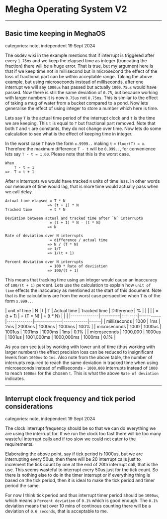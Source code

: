 # Megha Operating System V2
------------------------------------------------------------------------------

##  Basic time keeping in MeghaOS
categories: note, independent
19 Sept 2024

The osdev wiki in the example mentions that if interrupt is triggered after every `1.75ms` and we
keep the elapsed time as integer (truncating the fraction) there will be a huge error. That is true,
but my argument here is that if we keep time not in millisecond but in microsecond the effect of the
loss of fractional part can be within acceptable range. Taking the above example, but using
microseconds instead of milliseconds, after one interrupt we will say `1000us` has passed but
actually `1000.75us` would have passed. Now there is still the same deviation of `0.75`, but because
working with larger numbers it is now `0.75us` not `0.75ms`. This is similar to the effect of taking
a mug of water from a bucket compared to a pond. Now lets generalise the effect of using integer to
store a number which here is time.

Lets say `T` is the actual time period of the interrupt clock and `t` is the time we are keeping.
This `t` is equal to `T` but fractional part removed. Note that both `T` and `t` are constants, they
do not change over time. Now lets do some calculation to see what is the effect of keeping time in
integer.

In the worst case `T` have the form `x.9999..` making `t` = `floor(T) = x`. Therefore the maximum
difference `T - t` will be `0.999..`, for convenience lets say `T - t = 1.00`. Please note that this is
the worst case.

```
When
    T - t = 1
=>  T = t + 1

```

After `N` interrupts we would have tracked `N` units of time less. In other words our measure of
time would lag, that is more time would actually pass when we call delay.

```
Actual time elapsed = T * N
                   => (t + 1) * N
Tracked time        = t * N

Deviation between actual and tracked time after `N` interrupts
                    = (t + 1) * N - (t * N)
                   => N

Rate of deviation over N interrupts
                    = difference / actual time
                   => N / (T * N)
                   => 1/T
                   => 1/(t + 1)

Percent deviation over N interrupts
                    = 100 * Rate of deviiation
                   => 100/(t + 1)

```

This means that tracking time using an integer would cause an inaccuracy of `100/(t + 1)` percent.
Lets use the calculation to explain how `unit of time` effects the inaccuracy as mentioned
at the start of this document. Note that is the calculations are from the worst case perspective
when `T` is of the form `x.999..`.

| unit of time | N        | t      | T         | Actual time | Tracked time | Difference | %    |
|              |          |        | = (t + 1) | = (T * N)   | = (t * N)    |            |      |
|--------------|----------|--------|-----------|-------------|--------------|------------|------|
| milliseconds | 1000     | 1ms    | 2ms       | 2000ms      | 1000ms       | 1000ms     | 100% |
| microseconds | 1000     | 1000us | 1001us    | 1001ms      | 1000ms       | 1ms        | 0.1% |
| microseconds | 1000,000 | 1000us | 1001us    | 1001,000ms  | 1000,000ms   | 1000ms     | 0.1% |

As you can see just by working with lower unit of time (thus working with larger numbers) the effect
precision loss can be reduced to insignificant levels from `1000ms` to `1ms`. Also note from the
above table, the number of interrupts required to reach the same deviation in tracked time when
using microseconds instead of milliseconds - `1000,000` interrupts instead of `1000` to reach
`1000ms` for the chosen `t`. This is what the above `Rate of deviation` indicates.

------------------------------------------------------------------------------

##  Interrupt clock frequency and tick period considerations
categories: note, independent
19 Sept 2024

The clock interrupt frequency should be so that we can do everything we are using the interrupt for.
If we run the clock too fast there will be too many wasteful interrupt calls and if too slow we
could not cater to the requirements.

Elaborating the above point, say if tick period is 1000us, but we are interrupting every 50us, then
there will be 20 interrupt calls just to increment the tick count by one at the end of 20th
interrupt call, that is the use. This seems wasteful to interrupt every 50us just for the tick
count. So there is nothing else to do in the timer interrupt or if everything thing is based on the
tick period, then it is ideal to make the tick period and timer period the same.

For now I think tick period and thus interrupt timer period should be `1000us`, which means
a `Percent deviation` of `0.1%` which is good enough. The `0.1%` deviation means that over 10 mins of
continous counting there will be a deviation of `0.6 seconds`, that is acceptable to me.
